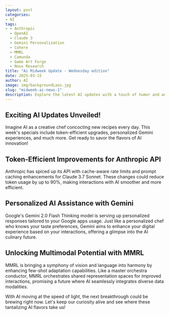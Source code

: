 ```yaml
---
layout: post
categories:
- AI
tags:
- - Anthropic
  - OpenAI
  - Claude 3
  - Gemini Personalization
  - Cohere
  - MMRL
  - Camunda
  - Game Art Forge
  - Nous Research
title: "Ai Midweek Update - Wednesday edition"
date: 2025-03-15
author: AI
image: img/backgroundLaos.jpg
slug: "midweek-ai-news-1"
description: Explore the latest AI updates with a touch of humor and anticipation for the future. From Google's Gemma 3 model to gemini personalization and small reasoning models, get ready for some intriguing developments in the AI world.
---
```


<h2>Exciting AI Updates Unveiled!</h2>

<p>Imagine AI as a creative chef concocting new recipes every day. This week's specials include token-efficient upgrades, personalized Gemini experiences, and much more. Get ready to savor the flavors of AI innovation!</p>

<h2>Token-Efficient Improvements for Anthropic API</h2>
<p>Anthropic has spiced up its API with cache-aware rate limits and prompt caching enhancements for Claude 3.7 Sonnet. These changes could reduce token usage by up to 90%, making interactions with AI smoother and more efficient.</p>

<h2>Personalized AI Assistance with Gemini</h2>
<p>Google's Gemini 2.0 Flash Thinking model is serving up personalized responses tailored to your Google apps usage. Just like a personalized chef who knows your taste preferences, Gemini aims to enhance your digital experience based on your interactions, offering a glimpse into the AI culinary future.</p>

<h2>Unlocking Multimodal Potential with MMRL</h2>
<p>MMRL is bringing a symphony of vision and language into harmony by enhancing few-shot adaptation capabilities. Like a master orchestra conductor, MMRL orchestrates shared representation spaces for improved interactions, promising a future where AI seamlessly integrates diverse data modalities.</p>

<p>With AI moving at the speed of light, the next breakthrough could be brewing right now. Let's keep our curiosity alive and see where these tantalizing AI flavors take us!</p>
